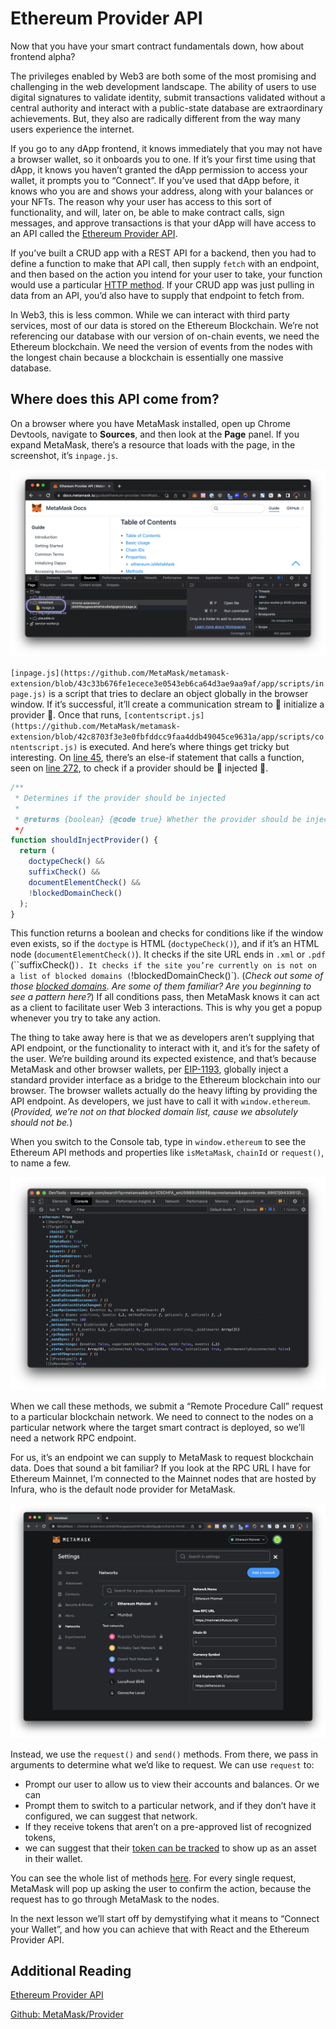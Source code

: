 # Ethereum Provider API

Now that you have your smart contract fundamentals down, how about frontend alpha?

The privileges enabled by Web3 are both some of the most promising and challenging in the web development landscape. The ability of users to use digital signatures to validate identity, submit transactions validated without a central authority and interact with a public-state database are extraordinary achievements. But, they also are radically different from the way many users experience the internet.

If you go to any dApp frontend, it knows immediately that you may not have a browser wallet, so it onboards you to one. If it’s your first time using that dApp, it knows you haven’t granted the dApp permission to access your wallet, it prompts you to “Connect”. If you’ve used that dApp before, it knows who you are and shows your address, along with your balances or your NFTs. The reason why your user has access to this sort of functionality, and will, later on, be able to make contract calls, sign messages, and approve transactions is that your dApp will have access to an API called the [Ethereum Provider API](https://docs.metamask.io/guide/ethereum-provider.html#ethereum-provider-api).

If you’ve built a CRUD app with a REST API for a backend, then you had to define a function to make that API call, then supply `fetch` with an endpoint, and then based on the action you intend for your user to take, your function would use a particular [HTTP method](https://developer.mozilla.org/en-US/docs/Web/HTTP/Methods). If your CRUD app was just pulling in data from an API, you’d also have to supply that endpoint to fetch from.

In Web3, this is less common. While we can interact with third party services, most of our data is stored on the Ethereum Blockchain. We’re not referencing our database with our version of on-chain events, we need the Ethereum blockchain. We need the version of events from the nodes with the longest chain because a blockchain is essentially one massive database.

## Where does this API come from?

On a browser where you have MetaMask installed, open up Chrome Devtools, navigate to **Sources**, and then look at the **Page** panel. If you expand MetaMask, there’s a resource that loads with the page, in the screenshot, it’s `inpage.js`. 

![Chrome Devtools showing ](../../../img/S04/eth-provider-1.png)

`[inpage.js](https://github.com/MetaMask/metamask-extension/blob/43c33b676fe1ecece3e0543eb6ca64d3ae9aa9af/app/scripts/inpage.js)` is a script that tries to declare an object globally in the browser window. If it’s successful, it’ll create a communication stream to 👀 initialize a provider 👀. Once that runs, `[contentscript.js](https://github.com/MetaMask/metamask-extension/blob/42c8703f3e3e0fbfddcc9faa4ddb49045ce9631a/app/scripts/contentscript.js)` is executed. And here’s where things get tricky but interesting. On [line 45](https://github.com/MetaMask/metamask-extension/blob/42c8703f3e3e0fbfddcc9faa4ddb49045ce9631a/app/scripts/contentscript.js#L45), there’s an else-if statement that calls a function, seen on [line 272](https://github.com/MetaMask/metamask-extension/blob/42c8703f3e3e0fbfddcc9faa4ddb49045ce9631a/app/scripts/contentscript.js#L272), to check if a provider should be 👀 injected 👀. 

```javascript
/**
 * Determines if the provider should be injected
 *
 * @returns {boolean} {@code true} Whether the provider should be injected
 */
function shouldInjectProvider() {
  return (
    doctypeCheck() &&
    suffixCheck() &&
    documentElementCheck() &&
    !blockedDomainCheck()
  );
}
```

This function returns a boolean and checks for conditions like if the window even exists, so if the `doctype` is HTML (`doctypeCheck()`), and if it’s an HTML node (`documentElementCheck()`). It checks if the site URL ends in `.xml` or `.pdf` (``suffixCheck()`). It checks if the site you’re currently on is not on a list of blocked domains (`!blockedDomainCheck()`). (*Check out some of those [blocked domains](https://github.com/MetaMask/metamask-extension/blob/42c8703f3e3e0fbfddcc9faa4ddb49045ce9631a/app/scripts/contentscript.js#L332). Are some of them familiar? Are you beginning to see a pattern here?*) If all conditions pass, then MetaMask knows it can act as a client to facilitate user Web 3 interactions. This is why you get a popup whenever you try to take any action.

The thing to take away here is that we as developers aren’t supplying that API endpoint, or the functionality to interact with it, and it’s for the safety of the user. We’re building around its expected existence, and that’s because MetaMask and other browser wallets, per [EIP-1193](https://eips.ethereum.org/EIPS/eip-1193), globally inject a standard provider interface as a bridge to the Ethereum blockchain into our browser. The browser wallets actually do the heavy lifting by providing the API endpoint. As developers, we just have to call it with `window.ethereum`. (*Provided, we’re not on that blocked domain list, cause we absolutely should not be.*)

When you switch to the Console tab, type in `window.ethereum` to see the Ethereum API methods and properties like `isMetaMask`, `chainId` or `request()`, to name a few.

![Ethereum Provider API methods and properties](../../../img/S04/eth-provider-2.png)

When we call these methods, we submit a “Remote Procedure Call” request to a particular blockchain network. We need to connect to the nodes on a particular network where the target smart contract is deployed, so we’ll need a network RPC endpoint. 

For us, it’s an endpoint we can supply to MetaMask to request blockchain data. Does that sound a bit familiar? If you look at the RPC URL I have for Ethereum Mainnet, I’m connected to the Mainnet nodes that are hosted by Infura, who is the default node provider for MetaMask.

![MetaMask Network Settings](../../../img/S04/eth-provider-3.png)

Instead, we use the `request()` and `send()` methods. From there, we pass in arguments to determine what we’d like to request. We can use `request` to:

- Prompt our user to allow us to view their accounts and balances. Or we can
- Prompt them to switch to a particular network, and if they don’t have it configured, we can suggest that network.
- If they receive tokens that aren’t on a pre-approved list of recognized tokens,
- we can suggest that their [token can be tracked](https://eips.ethereum.org/EIPS/eip-747) to show up as an asset in their wallet.

You can see the whole list of methods [here](https://metamask.github.io/api-playground/api-documentation). For every single request, MetaMask will pop up asking the user to confirm the action, because the request has to go through MetaMask to the nodes.

In the next lesson we’ll start off by demystifying what it means to “Connect your Wallet”, and how you can achieve that with React and the Ethereum Provider API.


## Additional Reading

[Ethereum Provider API](https://docs.metamask.io/guide/ethereum-provider.html)

[Github: MetaMask/Provider](https://github.com/MetaMask/providers)